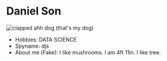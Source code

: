 # Daniel Son

![clapped ahh dog (that's my dog)](dog.jpg)

- Hobbies: DATA SCIENCE
- Spyname: djs
- About me (Fake): I like mushrooms. I am 4ft 11in. I like tree.